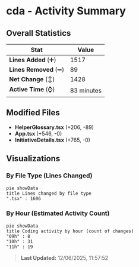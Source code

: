 # cda - Activity Summary 

## Overall Statistics

| Stat                   | Value                                                             |
| ---------------------- | ----------------------------------------------------------------- |
| **Lines Added** (➕)   | 1517                                          |
| **Lines Removed** (➖) | 89                                        |
| **Net Change** (↕)    | 1428                |
| **Active Time** (⌚)   | 83 minutes |


## Modified Files
- **HelperGlossary.tsx** (+206, -89)
- **App.tsx** (+546, -0)
- **InitiativeDetails.tsx** (+765, -0)

## Visualizations

### By File Type (Lines Changed)

```mermaid
pie showData
title Lines changed by file type
".tsx" : 1606
```

### By Hour (Estimated Activity Count)

```mermaid
pie showData
title Coding activity by hour (count of changes)
"09h" : 8
"10h" : 31
"11h" : 19
```


> **Last Updated:** 12/06/2025, 11:57:52